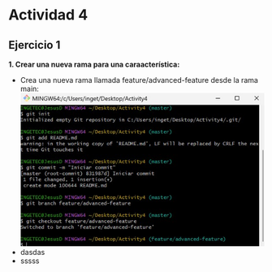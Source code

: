 # Actividad 4
## Ejercicio 1
**1. Crear una nueva rama para una caraacterística:**
  - Crea una nueva rama llamada feature/advanced-feature desde la rama main:
    ![Imagen 1](/Image/EJ1-1.jpg)
  - dasdas
  - sssss

